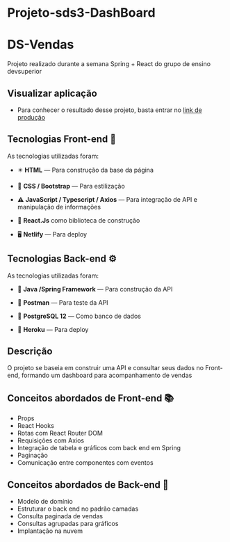 # Projeto-sds3-DashBoard
# DS-Vendas
Projeto realizado durante a semana Spring + React do grupo de ensino devsuperior

  
##  Visualizar aplicação

-  Para conhecer o resultado desse projeto, basta entrar no <a href = "https://agitated-darwin-705e3e.netlify.app/dashboard">link de produção</a>


## Tecnologias Front-end 🎨
As tecnologias utilizadas foram:

- ✴️ **HTML** — Para construção da base da página

- 💠 **CSS / Bootstrap** —  Para estilização 

- ⚠️ **JavaScript / Typescript / Axios** — Para integração de API e manipulação de informações

- 📙  **React.Js** como biblioteca de construção

- 🖥️  **Netlify** — Para deploy

## Tecnologias Back-end ⚙️
As tecnologias utilizadas foram:

- 🍃 **Java /Spring Framework** — Para construção da API

- 📶 **Postman** — Para teste da API

- 📙  **PostgreSQL 12** — Como banco de dados

- 🧰  **Heroku** — Para deploy

 ## Descrição
 O projeto se baseia em construir uma API e consultar seus dados no Front-end, formando um dashboard para acompanhamento de vendas

 ## Conceitos abordados de Front-end 📚
- Props
- React Hooks
- Rotas com React Router DOM
- Requisições com Axios
- Integração de tabela e gráficos com back end em Spring
- Paginação
- Comunicação entre componentes com eventos

 ## Conceitos abordados de Back-end 🔧
- Modelo de domínio
- Estruturar o back end no padrão camadas
- Consulta paginada de vendas
- Consultas agrupadas para gráficos
- Implantação na nuvem

